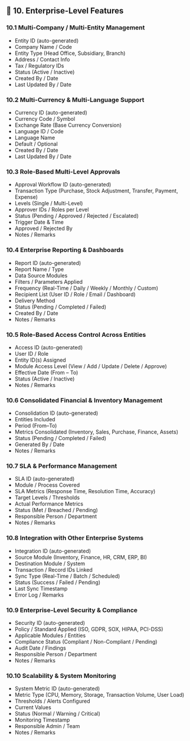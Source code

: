 ## 🔹 10. Enterprise-Level Features

### 10.1 Multi-Company / Multi-Entity Management
- Entity ID (auto-generated)
- Company Name / Code
- Entity Type (Head Office, Subsidiary, Branch)
- Address / Contact Info
- Tax / Regulatory IDs
- Status (Active / Inactive)
- Created By / Date
- Last Updated By / Date

### 10.2 Multi-Currency & Multi-Language Support
- Currency ID (auto-generated)
- Currency Code / Symbol
- Exchange Rate (Base Currency Conversion)
- Language ID / Code
- Language Name
- Default / Optional
- Created By / Date
- Last Updated By / Date

### 10.3 Role-Based Multi-Level Approvals
- Approval Workflow ID (auto-generated)
- Transaction Type (Purchase, Stock Adjustment, Transfer, Payment, Expense)
- Levels (Single / Multi-Level)
- Approver IDs / Roles per Level
- Status (Pending / Approved / Rejected / Escalated)
- Trigger Date & Time
- Approved / Rejected By
- Notes / Remarks

### 10.4 Enterprise Reporting & Dashboards
- Report ID (auto-generated)
- Report Name / Type
- Data Source Modules
- Filters / Parameters Applied
- Frequency (Real-Time / Daily / Weekly / Monthly / Custom)
- Recipient List (User ID / Role / Email / Dashboard)
- Delivery Method
- Status (Pending / Completed / Failed)
- Created By / Date
- Notes / Remarks

### 10.5 Role-Based Access Control Across Entities
- Access ID (auto-generated)
- User ID / Role
- Entity ID(s) Assigned
- Module Access Level (View / Add / Update / Delete / Approve)
- Effective Date (From – To)
- Status (Active / Inactive)
- Notes / Remarks

### 10.6 Consolidated Financial & Inventory Management
- Consolidation ID (auto-generated)
- Entities Included
- Period (From–To)
- Metrics Consolidated (Inventory, Sales, Purchase, Finance, Assets)
- Status (Pending / Completed / Failed)
- Generated By / Date
- Notes / Remarks

### 10.7 SLA & Performance Management
- SLA ID (auto-generated)
- Module / Process Covered
- SLA Metrics (Response Time, Resolution Time, Accuracy)
- Target Levels / Thresholds
- Actual Performance Metrics
- Status (Met / Breached / Pending)
- Responsible Person / Department
- Notes / Remarks

### 10.8 Integration with Other Enterprise Systems
- Integration ID (auto-generated)
- Source Module (Inventory, Finance, HR, CRM, ERP, BI)
- Destination Module / System
- Transaction / Record IDs Linked
- Sync Type (Real-Time / Batch / Scheduled)
- Status (Success / Failed / Pending)
- Last Sync Timestamp
- Error Log / Remarks

### 10.9 Enterprise-Level Security & Compliance
- Security ID (auto-generated)
- Policy / Standard Applied (ISO, GDPR, SOX, HIPAA, PCI-DSS)
- Applicable Modules / Entities
- Compliance Status (Compliant / Non-Compliant / Pending)
- Audit Date / Findings
- Responsible Person / Department
- Notes / Remarks

### 10.10 Scalability & System Monitoring
- System Metric ID (auto-generated)
- Metric Type (CPU, Memory, Storage, Transaction Volume, User Load)
- Thresholds / Alerts Configured
- Current Values
- Status (Normal / Warning / Critical)
- Monitoring Timestamp
- Responsible Admin / Team
- Notes / Remarks

